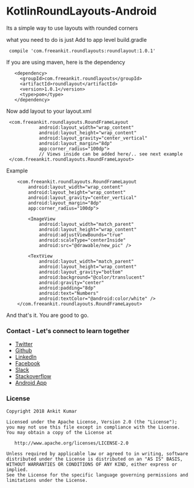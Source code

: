 # KotlinRoundLayouts-Android

Its a simple way to use layouts with rounded corners

what you need to do is just Add to app level build.gradle

     compile 'com.freeankit.roundlayouts:roundlayout:1.0.1'
     
If you are using maven, here is the dependency 
    
       <dependency>
         <groupId>com.freeankit.roundlayouts</groupId>
         <artifactId>roundlayout</artifactId>
         <version>1.0.1</version>
         <type>pom</type>
       </dependency>


Now add layout to your layout.xml

     <com.freeankit.roundlayouts.RoundFrameLayout
                android:layout_width="wrap_content"
                android:layout_height="wrap_content"
                android:layout_gravity="center_vertical"
                android:layout_margin="8dp"
                app:corner_radius="100dp">
                // Views inside can be added here/.. see next example
     </com.freeankit.roundlayouts.RoundFrameLayout>
     
     
 Example
 
    
        <com.freeankit.roundlayouts.RoundFrameLayout
            android:layout_width="wrap_content"
            android:layout_height="wrap_content"
            android:layout_gravity="center_vertical"
            android:layout_margin="8dp"
            app:corner_radius="100dp">

            <ImageView
                android:layout_width="match_parent"
                android:layout_height="wrap_content"
                android:adjustViewBounds="true"
                android:scaleType="centerInside"
                android:src="@drawable/new_pic" />

            <TextView
                android:layout_width="match_parent"
                android:layout_height="wrap_content"
                android:layout_gravity="bottom"
                android:background="@color/translucent"
                android:gravity="center"
                android:padding="8dp"
                android:text="Numbers"
                android:textColor="@android:color/white" />
        </com.freeankit.roundlayouts.RoundFrameLayout>



And that's it. You are good to go.


### Contact - Let's connect to learn together
- [Twitter](https://twitter.com/KumarAnkitRKE)
- [Github](https://github.com/AnkitDroidGit)
- [LinkedIn](https://www.linkedin.com/in/kumarankitkumar/)
- [Facebook](https://www.facebook.com/freeankit)
- [Slack](https://ankitdroid.slack.com)
- [Stackoverflow](https://stackoverflow.com/users/3282461/android)
- [Android App](https://play.google.com/store/apps/details?id=com.freeankit.ankitprofile)


### License

    Copyright 2018 Ankit Kumar
    
    Licensed under the Apache License, Version 2.0 (the "License");
    you may not use this file except in compliance with the License.
    You may obtain a copy of the License at

       http://www.apache.org/licenses/LICENSE-2.0

    Unless required by applicable law or agreed to in writing, software
    distributed under the License is distributed on an "AS IS" BASIS,
    WITHOUT WARRANTIES OR CONDITIONS OF ANY KIND, either express or implied.
    See the License for the specific language governing permissions and
    limitations under the License.
